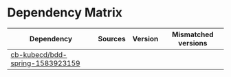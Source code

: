 # Dependency Matrix

Dependency | Sources | Version | Mismatched versions
---------- | ------- | ------- | -------------------
[cb-kubecd/bdd-spring-1583923159](https://github.com/cb-kubecd/bdd-spring-1583923159.git) |  | []() | 
